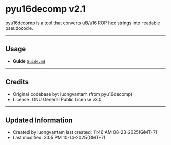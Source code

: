 # pyu16decomp v2.1
pyu16decomp is a tool that converts u8/u16 ROP hex strings into readable pseudocode.

---

## **Usage**
* **Guide** [`Guide.md`](Guide.md)

---

## Credits
- Original codebase by: luongvantam (from pyu16decomp)
- License: GNU General Public License v3.0

---

## Updated Information
- Created by luongvantam last created: 11:46 AM 08-23-2025(GMT+7)
- Last modified: 3:05 PM 10-14-2025(GMT+7)